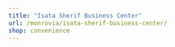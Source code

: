 ```yaml
---
title: "Isata Sherif Business Center"
url: /monrovia/isata-sherif-business-center/
shop: convenience
---
```

